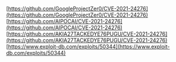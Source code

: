 [https://github.com/GoogleProjectZer0/CVE-2021-24276](https://github.com/GoogleProjectZer0/CVE-2021-24276)
[https://github.com/AIPOCAI/CVE-2021-24276](https://github.com/AIPOCAI/CVE-2021-24276)
[https://github.com/AKIA27TACKEDYE76PUGU/CVE-2021-24276](https://github.com/AKIA27TACKEDYE76PUGU/CVE-2021-24276)
[https://www.exploit-db.com/exploits/50344](https://www.exploit-db.com/exploits/50344)
